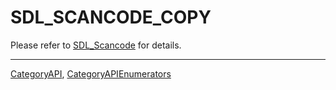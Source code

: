 # SDL_SCANCODE_COPY

Please refer to [SDL_Scancode](SDL_Scancode) for details.

----
[CategoryAPI](CategoryAPI), [CategoryAPIEnumerators](CategoryAPIEnumerators)

